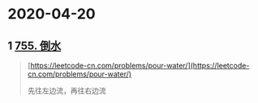 # 2020-04-20

## 1 [755. 倒水](https://leetcode-cn.com/problems/pour-water/)

> [https://leetcode-cn.com/problems/pour-water/](https://leetcode-cn.com/problems/pour-water/)
>
> 先往左边流，再往右边流



